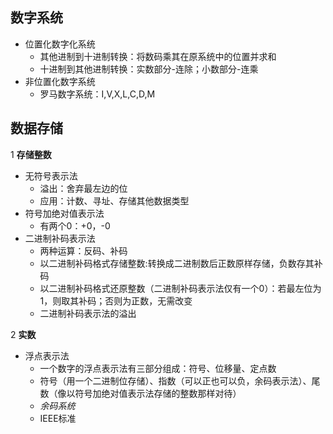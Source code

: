 ## 数字系统

* 位置化数字化系统  
    - 其他进制到十进制转换：将数码乘其在原系统中的位置并求和
    - 十进制到其他进制转换：实数部分-连除；小数部分-连乘
* 非位置化数字系统
    - 罗马数字系统：I,V,X,L,C,D,M

## 数据存储

1 **存储整数**

* 无符号表示法  
    - 溢出：舍弃最左边的位
    - 应用：计数、寻址、存储其他数据类型
* 符号加绝对值表示法  
    - 有两个0：+0，-0
* 二进制补码表示法      
    - 两种运算：反码、补码
    - 以二进制补码格式存储整数:转换成二进制数后正数原样存储，负数存其补码
    - 以二进制补码格式还原整数（二进制补码表示法仅有一个0）：若最左位为1，则取其补码；否则为正数，无需改变
    - 二进制补码表示法的溢出

2 **实数**

* 浮点表示法
    - 一个数字的浮点表示法有三部分组成：符号、位移量、定点数
    - 符号（用一个二进制位存储）、指数（可以正也可以负，余码表示法）、尾数（像以符号加绝对值表示法存储的整数那样对待）
    - *余码系统*
    - IEEE标准
